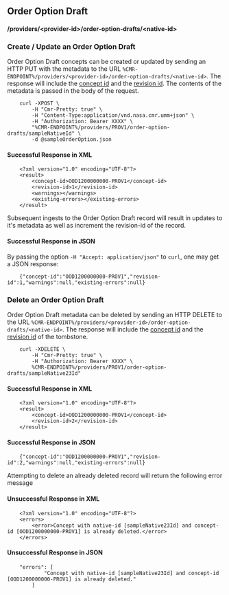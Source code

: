 ## <a name="order-option-draft"></a> Order Option Draft

#### <a name="provider-info-order-option-draft"></a> /providers/&lt;provider-id&gt;/order-option-drafts/&lt;native-id&gt;

### <a name="create-update-order-option-draft"></a> Create / Update an Order Option Draft

Order Option Draft concepts can be created or updated by sending an HTTP PUT with the metadata to the URL `%CMR-ENDPOINT%/providers/<provider-id>/order-option-drafts/<native-id>`. The response will include the [concept id](#concept-id) and the [revision id](#revision-id). The contents of the metadata is passed in the body of the request.

```
    curl -XPOST \
        -H "Cmr-Pretty: true" \
        -H "Content-Type:application/vnd.nasa.cmr.umm+json" \
        -H "Authorization: Bearer XXXX" \
        "%CMR-ENDPOINT%/providers/PROV1/order-option-drafts/sampleNativeId" \
        -d @sampleOrderOption.json
```

#### Successful Response in XML

```
    <?xml version="1.0" encoding="UTF-8"?>
    <result>
        <concept-id>OOD1200000000-PROV1</concept-id>
        <revision-id>1</revision-id>
        <warnings></warnings>
        <existing-errors></existing-errors>
    </result>
```
Subsequent ingests to the Order Option Draft record will result in updates to it's metadata as well as increment the revision-id of the record.

#### Successful Response in JSON

By passing the option `-H "Accept: application/json"` to `curl`, one may
get a JSON response:

```
    {"concept-id":"OOD1200000000-PROV1","revision-id":1,"warnings":null,"existing-errors":null}
```

### <a name="delete-order-option-draft"></a> Delete an Order Option Draft

Order Option Draft metadata can be deleted by sending an HTTP DELETE to the URL `%CMR-ENDPOINT%/providers/<provider-id>/order-option-drafts/<native-id>`. The response will include the [concept id](#concept-id) and the [revision id](#revision-id) of the tombstone.

```
    curl -XDELETE \
        -H "Cmr-Pretty: true" \
        -H "Authorization: Bearer XXXX" \
        %CMR-ENDPOINT%/providers/PROV1/order-option-drafts/sampleNative23Id"
```

#### Successful Response in XML

```
    <?xml version="1.0" encoding="UTF-8"?>
    <result>
        <concept-id>OOD1200000000-PROV1</concept-id>
        <revision-id>2</revision-id>
    </result>
```

#### Successful Response in JSON

```
    {"concept-id":"OOD1200000000-PROV1","revision-id":2,"warnings":null,"existing-errors":null}
```

Attempting to delete an already deleted record will return
the following error message

#### Unsuccessful Response in XML

```
    <?xml version="1.0" encoding="UTF-8"?>
    <errors>
        <error>Concept with native-id [sampleNative23Id] and concept-id [OOD1200000000-PROV1] is already deleted.</error>
    </errors>
```

#### Unsuccessful Response in JSON

```
    "errors": [
            "Concept with native-id [sampleNative23Id] and concept-id [OOD1200000000-PROV1] is already deleted."
        ]
```
